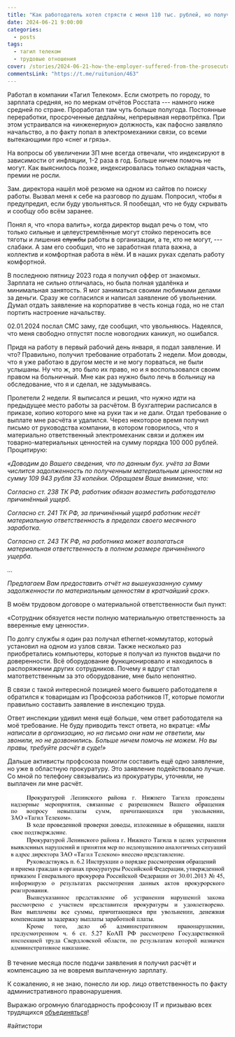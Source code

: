 ```yaml
---
title: "Как работодатель хотел стрясти с меня 110 тыс. рублей, но получил по шапке от прокуратуры"
date: 2024-06-21 9:00:00
categories:
  - posts
tags:
  - тагил телеком
  - трудовые отношения
cover: /stories/2024-06-21-how-the-employer-suffered-from-the-prosecutors-office/cover.jpg
commentsLink: "https://t.me/ruitunion/463"
---
```


Работал в компании «Тагил Телеком». Если смотреть по городу, то зарплата средняя, но по меркам отчётов Росстата --- намного ниже средней по стране. Проработал там чуть больше полугода. Постоянные переработки, просроченные дедлайны, непрерывная нервотрёпка. При этом устраивался на «инженерную» должность, как пафосно заявляло начальство, а по факту попал в электромеханики связи, со всеми вытекающими про «снег и грязь».

На вопросы об увеличении ЗП мне всегда отвечали, что индексируют в зависимости от инфляции, 1-2 раза в год. Больше ничем помочь не могут. Как выяснилось позже, индексировалась только окладная часть, премии не росли.

Зам. директора нашёл моё резюме на одном из сайтов по поиску работы. Вызвал меня к себе на разговор по душам. Попросил, чтобы я предупредил, если буду увольняться. Я пообещал, что не буду скрывать и сообщу обо всём заранее.

Понял я, что «пора валить», когда директор выдал речь о том, что только сильные и целеустремлённые могут стойко переносить все тяготы и лишения ~~службы~~ работы в организации, а те, кто не могут, --- слабаки. А зам его сообщил, что не заработная плата важна, а коллектив и комфортная работа в нём. И в наших руках сделать работу комфортной.

В последнюю пятницу 2023 года я получил оффер от знакомых. Зарплата не сильно отличалась, но была полная удалёнка и минимальная занятость. Я мог заниматься своими любимыми делами за деньги. Сразу же согласился и написал заявление об увольнении. Думал отдать заявление на корпоративе в честь конца года, но не стал портить настроение начальству.

02.01.2024 послал СМС заму, где сообщил, что увольняюсь. Надеялся, что меня свободно отпустят после новогодних каникул, но ошибался.

Придя на работу в первый рабочий день января, я подал заявление. И что? Правильно, получил требование отработать 2 недели. Мои доводы, что я уже работаю в другом месте и не могу порваться, не были услышаны. Ну что ж, это было их право, но и я воспользовался своим правом на больничный. Мне как раз нужно было лечь в больницу на обследование, что я и сделал, не задумываясь.

Пролетели 2 недели. Я выписался и решил, что нужно идти на предыдущее место работы за расчётом. В бухгалтерии расписался в приказе, копию которого мне на руки так и не дали. Отдал требование о выплате мне расчёта и удалился. Через некоторое время получил письмо от руководства компании, в котором говорилось, что я материально ответственный электромеханик связи и должен им товарно-материальных ценностей на сумму порядка 100 000 рублей. Процитирую:

*«Доводим до Вашего сведения, что по данным бух. учёта за Вами числится задолженность по полученным материальным ценностям на сумму 109 943 рубля 33 копейки. Обращаем Ваше внимание, что:*

*Согласно ст. 238 ТК РФ, работник обязан возместить работодателю причинённый ущерб.*

*Согласно ст. 241 ТК РФ, за причинённый ущерб работник несёт материальную ответственность в пределах своего месячного заработка.*

*Согласно ст. 243 ТК РФ, на работника может возлагаться материальная ответственность в полном размере причинённого ущерба.*

*\...*

*Предлагаем Вам предоставить отчёт на вышеуказанную сумму задолженности по материальным ценностям в кратчайший срок».*

В моём трудовом договоре о материальной ответственности был пункт:

«Сотрудник обязуется нести полную материальную ответственность за вверенные ему ценности».

По долгу службы я один раз получал ethernet-коммутатор, который установил на одном из узлов связи. Также несколько раз приобретались компьютеры, которые я получал из пунктов выдачи по доверенности. Всё оборудование функционировало и находилось в распоряжении других сотрудников. Почему я вдруг стал матответственным за это оборудование, мне было непонятно.

В связи с такой интересной позицией моего бывшего работодателя я обратился к товарищам из Профсоюза работников IT, которые помогли правильно составить заявление в инспекцию труда.

Ответ инспекции удивил меня ещё больше, чем ответ работодателя на моё требование. Не буду приводить текст ответа, но вкратце: *«Мы написали в организацию, но на письмо они нам не ответили, мы звонили, но не дозвонились. Больше ничем помочь не можем. Но вы правы, требуйте расчёт в суде!»*

Дальше активисты профсоюза помогли составить ещё одно заявление, но уже в областную прокуратуру. Это заявление подействовало лучше. Со мной по телефону связывались из прокуратуры, уточняли, не выплачен ли мне расчёт.

![](./image1.png)

В течение месяца после подачи заявления я получил расчёт и компенсацию за не вовремя выплаченную зарплату.

К сожалению, я не знаю, понесло ли юр. лицо ответственность по факту административного правонарушения.

Выражаю огромную благодарность профсоюзу IT и призываю всех трудящихся 
[объединяться](https://ruitunion.org/materials)!

\#айтистори
